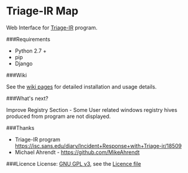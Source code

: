 # Triage-IR Map
Web Interface for [Triage-IR]( https://isc.sans.edu/diary/Incident+Response+with+Triage-ir/18509) program.

###Requirements
* Python 2.7 +
* pip
* Django
 
###Wiki

See the [wiki pages](https://github.com/efstratios/TR_IR_MAP/wiki) for detailed installation and usage details.



###What's next?

Improve Registry Section - Some User related windows registry hives produced from program are not displayed. 

###Thanks
* Triage-IR program https://isc.sans.edu/diary/Incident+Response+with+Triage-ir/18509
* Michael Ahrendt - https://github.com/MikeAhrendt
          
###Licence
License: [GNU GPL v3](https://www.gnu.org/licenses/gpl-3.0.en.html), see the [Licence file](https://github.com/efstratios/TriageIR-Map/blob/master/LICENSE)
